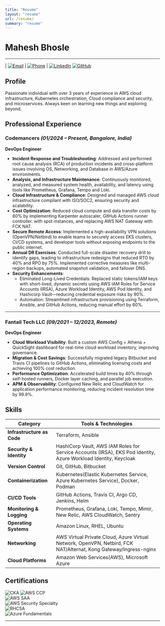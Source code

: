 ```yaml
---
title: "Resume"
layout: "resume"
url: /resume/
summary: "resume"
---
```


# Mahesh Bhosle
---
| [![Email](https://img.shields.io/badge/Email-D14836?style=flat&logo=gmail&logoColor=white)](mailto:mahesh22071999@gmail.com) |
[![Phone](https://img.shields.io/badge/Phone-+91%209881666871-blue)](tel:+919881666871) |
[![LinkedIn](https://img.shields.io/badge/LinkedIn-Mahesh%20Bhosle-blue?style=flat&logo=linkedin)](https://linkedin.com/in/mahesh-bhosle-301a3619b)
[![GitHub](https://img.shields.io/badge/GitHub-mahesh1b-black?style=flat&logo=github)](https://github.com/mahesh1b/)

## Profile
Passionate individual with over 3 years of experience in AWS cloud infrastructure, Kubernetes orchestration, Cloud compliance and security, and microservices. Always keen on learning new things and exploring beyond.

## Professional Experience

### Codemancers *(01/2024 – Present, Bangalore, India)*  
**DevOps Engineer**
- **Incident Response and Troubleshooting**: Addressed and performed root cause analysis (RCA) of production incidents and cross-platform issues involving OS, Networking, and Database in AWS/Azure environments.
- **Analysis, and Infrastructure Maintenance**: Continuously monitored, analyzed, and measured system health, availability, and latency using tools like Prometheus, Grafana, Tempo and Loki.
- **Cloud Infrastructure & Compliance**: Designed and managed AWS cloud infrastructure compliant with ISO/SOC2, ensuring security and scalability.
- **Cost Optimization**: Reduced cloud compute and data transfer costs by 80% by implementing Karpenter autoscaler, GitHub Actions runner controller.
with spot instances, and replacing AWS NAT Gateway with FCK NAT.
- **Secure Remote Access**: Implemented a high-availability VPN solutions (OpenVPN/Netbird) to enable teams to securely access EKS clusters, CI/CD systems, and developer tools without exposing endpoints to the
public internet.
- **Annual DR Exercises**: Conducted full-scale disaster recovery drill to identify gaps, leading to infrastructure redesigns that reduced RTO by 40% and RPO by 75%. Implemented corrective measures like multi-region backups, automated snapshot validation, and failover DNS.
- **Security Enhancements**:
  - Eliminated Long-Lived Credentials: Replaced static tokens/IAM keys with short-lived, dynamic secrets using AWS IAM Roles for Service Accounts (IRSA), Azure Workload Identity, AWS Pod Identity, and Hashicorp Vault—reducing credential exposure risks by 90%. 
  - Automation: Streamlined infrastructure provisioning using Terraform, Ansible, and GitHub Actions, reducing manual effort by 60%.
---

### Fantail Tech LLC *(09/2021 – 12/2023, Remote)*  
**DevOps Engineer**
- **Cloud Workload Visibility**: Built a custom AWS Config + Athena + QuickSight dashboard for real-time cloud workload inventory, improving governance.
- **Migration & Cost Savings**: Successfully migrated legacy Bitbucket and Travis CI pipelines to GitHub Actions, eliminating licensing costs and achieving 100% cost reduction.
- **Performance Optimization**: Accelerated build times by 40% through self-hosted runners, Docker layer caching, and parallel job execution.
- **APM & Observability**: Configured New Relic and CloudWatch for application performance monitoring, reducing incident resolution time by 99.9%.

## Skills

| Category                | Tools & Technologies |
|-------------------------|---------------------|
| **Infrastructure as Code** | Terraform, Ansible |
| **Security & Identity** | HashiCorp Vault, AWS IAM Roles for Service Accounts (IRSA), EKS Pod Identity, Azure Workload Identity, Keycloak |
| **Version Control** | Git, GitHub, Bitbucket |
| **Containerization** | Kubernetes(Elastic Kubernetes Service, Azure Kubernetes Service), Docker, Podman |
| **CI/CD Tools** | GitHub Actions, Travis CI, Argo CD, Jenkins, Helm |
| **Monitoring & Logging** | Prometheus, Grafana, Loki, Tempo, Mimir, New Relic, AWS CloudWatch, Sentry |
| **Operating Systems** | Amazon Linux, RHEL, Ubuntu |
| **Networking** | AWS Virtual Private Cloud, Azure Virtual Network, OpenVPN, Netbird, FCK NAT/Alternat, Kong Gateway/Ingress-nginx |
| **Cloud Platforms** | Amazon Web Services(AWS), Microsoft Azure |


## Certifications

![CKA](cka.png) 
![AWS CCP](aws-ccp.png)  
![AWS SAA](aws-csaa.png)  
![AWS Security Specialty](aws-css.png)  
![RHCSA](rhcsa.png)  
![Azure Fundamentals](ms-az900.png)  

---